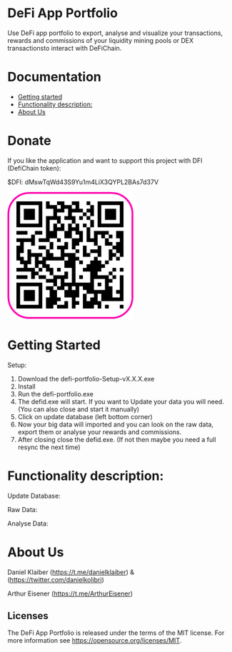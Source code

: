 # DeFi App Portfolio

Use DeFi app portfolio to export, analyse and visualize your transactions, rewards and commissions of your liquidity mining pools or DEX transactionsto interact with DeFiChain. 

# Documentation

- [Getting started](#getting-started)
- [Functionality description:](#functionality-description)
- [About Us](#about-us)

# Donate

If you like the application and want to support this project with DFI (DefiChain token):

$DFI: dMswTqWd43S9Yu1m4LiX3QYPL2BAs7d37V
 
![Donate](./src/icons/DonateQR.png)

# Getting Started
Setup:
  1. Download the defi-portfolio-Setup-vX.X.X.exe
  2. Install
  3. Run the defi-portfolio.exe
  4. The defid.exe will start. If you want to Update your data you will need. (You can also close and start it manually)
  4. Click on update database (left bottom corner)
  5. Now your big data will imported and you can look on the raw data, export them or analyse your rewards and commissions.
  6. After closing close the defid.exe. (If not then maybe you need a full resync the next time)
  
# Functionality description:
Update Database:

Raw Data:

Analyse Data:

# About Us
Daniel Klaiber (https://t.me/danielklaiber) & (https://twitter.com/danielkolibri)

Arthur Eisener (https://t.me/ArthurEisener)

## Licenses

The DeFi App Portfolio is released under the terms of the MIT license. For more information see https://opensource.org/licenses/MIT.

